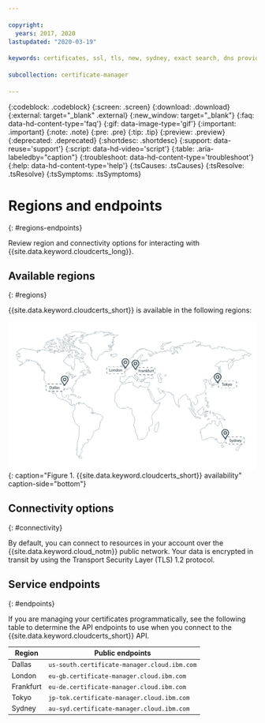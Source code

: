 ```yaml
---

copyright:
  years: 2017, 2020
lastupdated: "2020-03-19"

keywords: certificates, ssl, tls, new, sydney, exact search, dns provider, lets encrypt, renew certificate, order certificates

subcollection: certificate-manager

---
```


{:codeblock: .codeblock}
{:screen: .screen}
{:download: .download}
{:external: target="_blank" .external}
{:new_window: target="_blank"}
{:faq: data-hd-content-type='faq'}
{:gif: data-image-type='gif'}
{:important: .important}
{:note: .note}
{:pre: .pre}
{:tip: .tip}
{:preview: .preview}
{:deprecated: .deprecated}
{:shortdesc: .shortdesc}
{:support: data-reuse='support'}
{:script: data-hd-video='script'}
{:table: .aria-labeledby="caption"}
{:troubleshoot: data-hd-content-type='troubleshoot'}
{:help: data-hd-content-type='help'}
{:tsCauses: .tsCauses}
{:tsResolve: .tsResolve}
{:tsSymptoms: .tsSymptoms}



# Regions and endpoints
{: #regions-endpoints}

Review region and connectivity options for interacting with {{site.data.keyword.cloudcerts_long}}.

## Available regions
{: #regions}

{{site.data.keyword.cloudcerts_short}} is available in the following regions:

![Visual representation of the availability of the service. The image is a map with pin points in the locations in which the service is available. If you are unable to view this image, see the table in the service endpoints section for a complete list.](images/locations.png){: caption="Figure 1. {{site.data.keyword.cloudcerts_short}} availability" caption-side="bottom"}

## Connectivity options
{: #connectivity}

By default, you can connect to resources in your account over the {{site.data.keyword.cloud_notm}} public network. Your data is encrypted in transit by using the Transport Security Layer (TLS) 1.2 protocol.


## Service endpoints
{: #endpoints}

If you are managing your certificates programmatically, see the following table to determine the API endpoints to use when you connect to the {{site.data.keyword.cloudcerts_short}} API.

| Region    | Public endpoints                             |
|-----------|----------------------------------------------|
| Dallas    | `us-south.certificate-manager.cloud.ibm.com` |
| London    | `eu-gb.certificate-manager.cloud.ibm.com`    |
| Frankfurt | `eu-de.certificate-manager.cloud.ibm.com`    |
| Tokyo     | `jp-tok.certificate-manager.cloud.ibm.com`   |
| Sydney    | `au-syd.certificate-manager.cloud.ibm.com`   |
